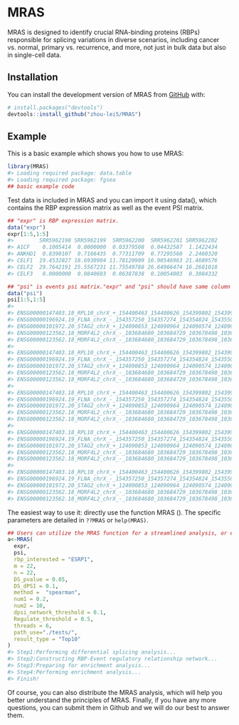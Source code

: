 
<!-- README.md is generated from README.Rmd. Please edit that file -->

# MRAS

<!-- badges: start -->
<!-- badges: end -->

MRAS is designed to identify crucial RNA-binding proteins (RBPs)
responsible for splicing variations in diverse scenarios, including
cancer vs. normal, primary vs. recurrence, and more, not just in bulk
data but also in single-cell data.

## Installation

You can install the development version of MRAS from
[GitHub](https://github.com/) with:

``` r
# install.packages("devtools")
devtools::install_github("zhou-lei5/MRAS")
```

## Example

This is a basic example which shows you how to use MRAS:

``` r
library(MRAS)
#> Loading required package: data.table
#> Loading required package: fgsea
## basic example code
```

Test data is included in MRAS and you can import it using data(), which
contains the RBP expression matrix as well as the event PSI matrix.

``` r
## "expr" is RBP expression matrix.
data("expr")
expr[1:5,1:5]
#>        SRR5962198 SRR5962199  SRR5962200  SRR5962201 SRR5962202
#> A1CF    0.1005414  0.0000000  0.03379508  0.04432587  1.1422434
#> ANKHD1  0.8390107  0.7166435  0.77311709  0.77295568  2.2460320
#> CELF1  19.4532827 18.6930904 11.78120909 16.90546963 21.4689576
#> CELF2  29.7642191 25.5567231 11.75549788 26.64966474 16.2681018
#> CELF3   0.0000000  0.0840603  0.06387838  0.10054003  0.3084332
```

``` r
## "psi" is events psi matrix."expr" and "psi" should have same column names.
data("psi")
psi[1:5,1:5]
#>                                                                                               SRR5962198
#> ENSG00000147403.18_RPL10_chrX_+_154400463_154400626_154399802_154399941_154400701_154400811        0.984
#> ENSG00000196924.19_FLNA_chrX_-_154357250_154357274_154354824_154355072_154357433_154357623         0.407
#> ENSG00000101972.20_STAG2_chrX_+_124090853_124090964_124090574_124090764_124094017_124094144        0.213
#> ENSG00000123562.18_MORF4L2_chrX_-_103684680_103684729_103678498_103678600_103685170_103685260      0.402
#> ENSG00000123562.18_MORF4L2_chrX_-_103684680_103684729_103678498_103678651_103685170_103685260      0.402
#>                                                                                               SRR5962199
#> ENSG00000147403.18_RPL10_chrX_+_154400463_154400626_154399802_154399941_154400701_154400811        0.969
#> ENSG00000196924.19_FLNA_chrX_-_154357250_154357274_154354824_154355072_154357433_154357623         0.399
#> ENSG00000101972.20_STAG2_chrX_+_124090853_124090964_124090574_124090764_124094017_124094144        0.213
#> ENSG00000123562.18_MORF4L2_chrX_-_103684680_103684729_103678498_103678600_103685170_103685260      0.402
#> ENSG00000123562.18_MORF4L2_chrX_-_103684680_103684729_103678498_103678651_103685170_103685260      0.000
#>                                                                                               SRR5962200
#> ENSG00000147403.18_RPL10_chrX_+_154400463_154400626_154399802_154399941_154400701_154400811        0.969
#> ENSG00000196924.19_FLNA_chrX_-_154357250_154357274_154354824_154355072_154357433_154357623         0.322
#> ENSG00000101972.20_STAG2_chrX_+_124090853_124090964_124090574_124090764_124094017_124094144        0.255
#> ENSG00000123562.18_MORF4L2_chrX_-_103684680_103684729_103678498_103678600_103685170_103685260      0.251
#> ENSG00000123562.18_MORF4L2_chrX_-_103684680_103684729_103678498_103678651_103685170_103685260      0.192
#>                                                                                               SRR5962201
#> ENSG00000147403.18_RPL10_chrX_+_154400463_154400626_154399802_154399941_154400701_154400811        0.978
#> ENSG00000196924.19_FLNA_chrX_-_154357250_154357274_154354824_154355072_154357433_154357623         0.463
#> ENSG00000101972.20_STAG2_chrX_+_124090853_124090964_124090574_124090764_124094017_124094144        0.172
#> ENSG00000123562.18_MORF4L2_chrX_-_103684680_103684729_103678498_103678600_103685170_103685260      0.173
#> ENSG00000123562.18_MORF4L2_chrX_-_103684680_103684729_103678498_103678651_103685170_103685260      0.322
#>                                                                                               SRR5962202
#> ENSG00000147403.18_RPL10_chrX_+_154400463_154400626_154399802_154399941_154400701_154400811        0.961
#> ENSG00000196924.19_FLNA_chrX_-_154357250_154357274_154354824_154355072_154357433_154357623         0.514
#> ENSG00000101972.20_STAG2_chrX_+_124090853_124090964_124090574_124090764_124094017_124094144        0.237
#> ENSG00000123562.18_MORF4L2_chrX_-_103684680_103684729_103678498_103678600_103685170_103685260      0.198
#> ENSG00000123562.18_MORF4L2_chrX_-_103684680_103684729_103678498_103678651_103685170_103685260      0.242
```

The easiest way to use it: directly use the function MRAS (). The
specific parameters are detailed in `??MRAS` or `help(MRAS)`.

``` r
## Users can utilize the MRAS function for a streamlined analysis, or execute individual steps separately if they prefer to have more control over specific aspects of the analysis.
a<-MRAS(
  expr,
  psi,
  rbp_interested = "ESRP1",
  m = 22,
  n = 22,
  DS_pvalue = 0.05,
  DS_dPSI = 0.1,
  method =  "spearman",
  num1 = 0.2,
  num2 = 10,
  dpsi_network_threshold = 0.1,
  Regulate_threshold = 0.5,
  threads = 6,
  path_use="./tests/",
  result_type = "Top10"
)
#> Step1:Performing differential splicing analysis...
#> Step2:Constructing RBP-Event regulatory relationship network...
#> Step3:Preparing for enrichment analysis...
#> Step4:Performing enrichment analysis...
#> Finish!
```

Of course, you can also distribute the MRAS analysis, which will help
you better understand the principles of MRAS. Finally, if you have any
more questions, you can submit them in Github and we will do our best to
answer them.
